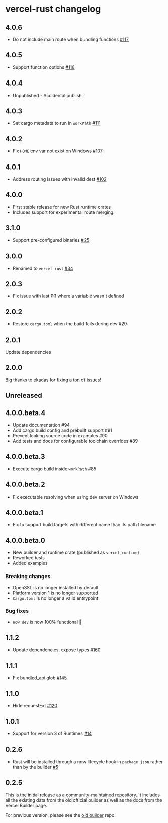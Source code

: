 # vercel-rust changelog

## 4.0.6

- Do not include main route when bundling functions [#117](https://github.com/vercel-community/rust/pull/117)

## 4.0.5

- Support function options [#116](https://github.com/vercel-community/rust/pull/116)

## 4.0.4

- Unpublished - Accidental publish

## 4.0.3

- Set cargo metadata to run in `workPath` [#111](https://github.com/vercel-community/rust/pull/111)

## 4.0.2

- Fix `HOME` env var not exist on Windows [#107](https://github.com/vercel-community/rust/pull/107)

## 4.0.1

- Address routing issues with invalid dest [#102](https://github.com/vercel-community/rust/pull/102)

## 4.0.0

- First stable release for new Rust runtime crates
- Includes support for experimental route merging.

## 3.1.0

- Support pre-configured binaries [#25](https://github.com/mike-engel/vercel-rust/pull/25)

## 3.0.0

- Renamed to `vercel-rust` [#34](https://github.com/mike-engel/vercel-rust/pull/34)

## 2.0.3

- Fix issue with last PR where a variable wasn't defined

## 2.0.2

- Restore `cargo.toml` when the build fails during dev #29

## 2.0.1

Update dependencies

## 2.0.0

Big thanks to [ekadas](https://github.com/ekadas) for [fixing a ton of issues](https://github.com/mike-engel/vercel-rust/pull/19)!

## Unreleased

## 4.0.0.beta.4

- Update documentation #94
- Add cargo build config and prebuilt support #91
- Prevent leaking source code in examples #90
- Add tests and docs for configurable toolchain overrides #89

## 4.0.0.beta.3

- Execute cargo build inside `workPath` #85

## 4.0.0.beta.2

- Fix executable resolving when using dev server on Windows

## 4.0.0.beta.1

- Fix to support build targets with different name than its path filename

## 4.0.0.beta.0

- New builder and runtime crate (published as `vercel_runtime`)
- Reworked tests
- Added examples

### Breaking changes

- OpenSSL is no longer installed by default
- Platform version 1 is no longer supported
- `Cargo.toml` is no longer a valid entrypoint

### Bug fixes

- `now dev` is now 100% functional :tada:

## 1.1.2

- Update dependencies, expose types [#160](https://github.com/vercel-community/rust/pull/160)

## 1.1.1

- Fix bundled_api glob [#145](https://github.com/vercel-community/rust/pull/145)

## 1.1.0

- Hide requestExt [#120](https://github.com/vercel-community/rust/pull/120)

## 1.0.1

- Support for version 3 of Runtimes [#14](https://github.com/mike-engel/vercel-rust/pull/14)

## 0.2.6

- Rust will be installed through a now lifecycle hook in `package.json` rather than by the builder [#5](https://github.com/mike-engel/vercel-rust/pull/5)

## 0.2.5

This is the initial release as a community-maintained repository. It includes all the existing data from the old official builder as well as the docs from the Vercel Builder page.

For previous version, please see the [old builder](https://github.com/vercel/now-builders) repo.
